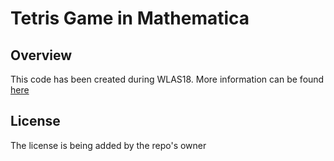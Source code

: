# Tetris Game in Mathematica #
## Overview ##
This code has been created during WLAS18. More information can be found [here](https://github.com/AlbanSdl/Mathematica-Chess)

## License ##
The license is being added by the repo's owner